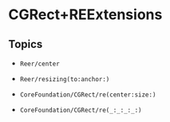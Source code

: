 # CGRect+REExtensions

## Topics

- ``Reer/center``

- ``Reer/resizing(to:anchor:)``

- ``CoreFoundation/CGRect/re(center:size:)``

- ``CoreFoundation/CGRect/re(_:_:_:_:)``
